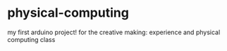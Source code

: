 # physical-computing
my first arduino project! for the creative making: experience and physical computing class
